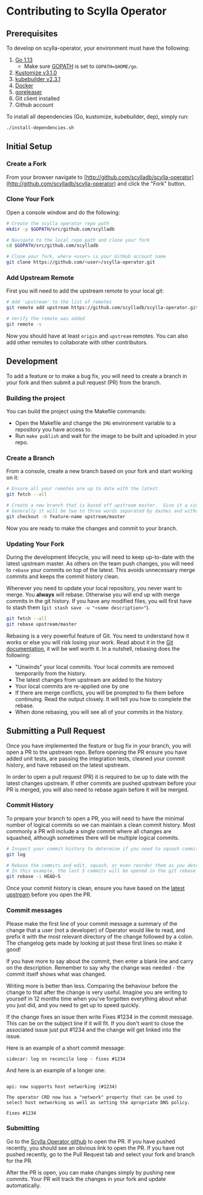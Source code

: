 # Contributing to Scylla Operator

## Prerequisites

To develop on scylla-operator, your environment must have the following:

1. [Go 1.13](https://golang.org/dl/)
    * Make sure [GOPATH](https://github.com/golang/go/wiki/SettingGOPATH) is set to `GOPATH=$HOME/go`.
2. [Kustomize v3.1.0](https://github.com/kubernetes-sigs/kustomize/releases/tag/v3.1.0)
3. [kubebuilder v2.3.1](https://github.com/kubernetes-sigs/kubebuilder/releases/tag/v2.3.1)
5. [Docker](https://docs.docker.com/install/)
6. [goreleaser](https://goreleaser.com/)
7. Git client installed
8. Github account

To install all dependencies (Go, kustomize, kubebuilder, dep), simply run:
```bash
./install-dependencies.sh
```

## Initial Setup

### Create a Fork

From your browser navigate to [http://github.com/scylladb/scylla-operator](http://github.com/scylladb/scylla-operator) and click the "Fork" button.

### Clone Your Fork

Open a console window and do the following:

```bash
# Create the scylla operator repo path
mkdir -p $GOPATH/src/github.com/scylladb

# Navigate to the local repo path and clone your fork
cd $GOPATH/src/github.com/scylladb

# Clone your fork, where <user> is your GitHub account name
git clone https://github.com/<user>/scylla-operator.git
```

### Add Upstream Remote

First you will need to add the upstream remote to your local git:
```bash
# Add 'upstream' to the list of remotes
git remote add upstream https://github.com/scylladb/scylla-operator.git

# Verify the remote was added
git remote -v
```
Now you should have at least `origin` and `upstream` remotes. You can also add other remotes to collaborate with other contributors.

## Development

To add a feature or to make a bug fix, you will need to create a branch in your fork and then submit a pull request (PR) from the branch.

### Building the project

You can build the project using the Makefile commands:
* Open the Makefile and change the `IMG` environment variable to a repository you have access to.
* Run `make publish` and wait for the image to be built and uploaded in your repo.

### Create a Branch

From a console, create a new branch based on your fork and start working on it:

```bash
# Ensure all your remotes are up to date with the latest
git fetch --all

# Create a new branch that is based off upstream master.  Give it a simple, but descriptive name.
# Generally it will be two to three words separated by dashes and without numbers.
git checkout -b feature-name upstream/master
```

Now you are ready to make the changes and commit to your branch.

### Updating Your Fork

During the development lifecycle, you will need to keep up-to-date with the latest upstream master. As others on the team push changes, you will need to `rebase` your commits on top of the latest. This avoids unnecessary merge commits and keeps the commit history clean.

Whenever you need to update your local repository, you never want to merge. You **always** will rebase. Otherwise you will end up with merge commits in the git history. If you have any modified files, you will first have to stash them (`git stash save -u "<some description>"`).

```bash
git fetch --all
git rebase upstream/master
```

Rebasing is a very powerful feature of Git. You need to understand how it works or else you will risk losing your work. Read about it in the [Git documentation](https://git-scm.com/docs/git-rebase), it will be well worth it. In a nutshell, rebasing does the following:
- "Unwinds" your local commits. Your local commits are removed temporarily from the history.
- The latest changes from upstream are added to the history
- Your local commits are re-applied one by one
- If there are merge conflicts, you will be prompted to fix them before continuing. Read the output closely. It will tell you how to complete the rebase.
- When done rebasing, you will see all of your commits in the history.

## Submitting a Pull Request

Once you have implemented the feature or bug fix in your branch, you will open a PR to the upstream repo. Before opening the PR ensure you have added unit tests, are passing the integration tests, cleaned your commit history, and have rebased on the latest upstream.

In order to open a pull request (PR) it is required to be up to date with the latest changes upstream. If other commits are pushed upstream before your PR is merged, you will also need to rebase again before it will be merged.

### Commit History

To prepare your branch to open a PR, you will need to have the minimal number of logical commits so we can maintain
a clean commit history. Most commonly a PR will include a single commit where all changes are squashed, although
sometimes there will be multiple logical commits.

```bash
# Inspect your commit history to determine if you need to squash commits
git log

# Rebase the commits and edit, squash, or even reorder them as you determine will keep the history clean.
# In this example, the last 5 commits will be opened in the git rebase tool.
git rebase -i HEAD~5
```

Once your commit history is clean, ensure you have based on the [latest upstream](#updating-your-fork) before you open the PR.

### Commit messages

Please make the first line of your commit message a summary of the change that a user (not a developer) of Operator would like to read, 
and prefix it with the most relevant directory of the change followed by a colon. 
The changelog gets made by looking at just these first lines so make it good!

If you have more to say about the commit, then enter a blank line and carry on the description. 
Remember to say why the change was needed - the commit itself shows what was changed.

Writing more is better than less. Comparing the behaviour before the change to that after the change is very useful. 
Imagine you are writing to yourself in 12 months time when you've forgotten everything about what you just did, and you need to get up to speed quickly.

If the change fixes an issue then write Fixes #1234 in the commit message. 
This can be on the subject line if it will fit. If you don't want to close the associated issue just put #1234 and the change will get linked into the issue.

Here is an example of a short commit message:

```
sidecar: log on reconcile loop - fixes #1234
```

And here is an example of a longer one:
```

api: now supports host networking (#1234)

The operator CRD now has a "network" property that can be used to
select host networking as well as setting the apropriate DNS policy.

Fixes #1234
```

### Submitting

Go to the [Scylla Operator github](https://www.github.com/scylladb/scylla-operator) to open the PR. If you have pushed recently, you should see an obvious link to open the PR. If you have not pushed recently, go to the Pull Request tab and select your fork and branch for the PR.

After the PR is open, you can make changes simply by pushing new commits. Your PR will track the changes in your fork and update automatically.
